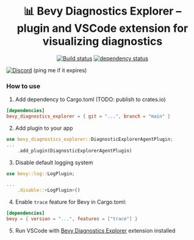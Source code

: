 <!-- trunk-ignore(markdownlint/MD041) -->
<div align="center">

# 📊 Bevy Diagnostics Explorer – plugin and VSCode extension for visualizing diagnostics

[![Build status](https://github.com/zaycev/bevy-magic-light-2d/workflows/PR/badge.svg?branch=main)](https://github.com/zaycev/bevy-magic-light-2d/actions)
[![dependency status](https://deps.rs/repo/github/zaycev/bevy-diagnostics-explorer/status.svg)](https://deps.rs/repo/github/zaycev/bevy-diagnostics-explorer)

</div>

<div alight="center">

[![Discord](https://assets-global.website-files.com/6257adef93867e50d84d30e2/636e0b5061df29d55a92d945_full_logo_blurple_RGB.svg)](https://discord.gg/J4vdsnadnh) (ping me if it expires)

</div>


### How to use

1. Add dependency to Cargo.toml (TODO: publish to crates.io)
```toml
[dependencies]
bevy_diagnostics_explorer = { git = "...", branch = "main" }
```

2. Add plugin to your app
```rust
use bevy_diagnostics_explorer::DiagnosticExplorerAgentPlugin;
...
    .add_plugin(DiagnosticExplorerAgentPlugin)
```

3. Disable default logging system
```rust
use bevy::log::LogPlugin;

...
    .disable::<LogPlugin>()

```

4. Enable `trace` feature for Bevy in Cargo.toml:
```toml
[dependencies]
bevy = { version = "...", features = ["trace"] }
```

5. Run VSCode with [Bevy Diagnostics Explorer](https://marketplace.visualstudio.com/items?itemName=xyzw-io.bevy-diagnostic-explorer) extension installed